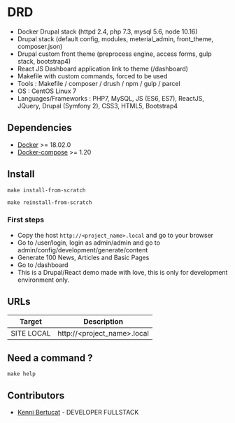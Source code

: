 # DRD

- Docker Drupal stack (httpd 2.4, php 7.3, mysql 5.6, node 10.16)
- Drupal stack (default config, modules, meterial_admin, front_theme, composer.json)
- Drupal custom front theme (preprocess engine, access forms, gulp stack, bootstrap4)
- React JS Dashboard application link to theme (/dashboard)
- Makefile with custom commands, forced to be used
- Tools : Makefile / composer / drush / npm / gulp / parcel
- OS : CentOS Linux 7
- Languages/Frameworks : PHP7, MySQL, JS (ES6, ES7), ReactJS, JQuery, Drupal (Symfony 2), CSS3, HTML5, Bootstrap4

## Dependencies

* [Docker](https://docs.docker.com/installation/) >= 18.02.0
* [Docker-compose](https://docs.docker.com/compose/install/) >= 1.20

## Install

```
make install-from-scratch
```
```
make reinstall-from-scratch
```

### First steps

- Copy the host ```http://<project_name>.local``` and go to your browser
- Go to /user/login, login as admin/admin and go to admin/config/development/generate/content
- Generate 100 News, Articles and Basic Pages
- Go to /dashboard
- This is a Drupal/React demo made with love, this is only for development environment only.

## URLs

| Target  | Description |
|------|-------------|
| SITE LOCAL| http://<project_name>.local | 


## Need a command ?
```
make help
```


## Contributors
 - [Kenni Bertucat](https://github.com/bertuck) - DEVELOPER FULLSTACK
